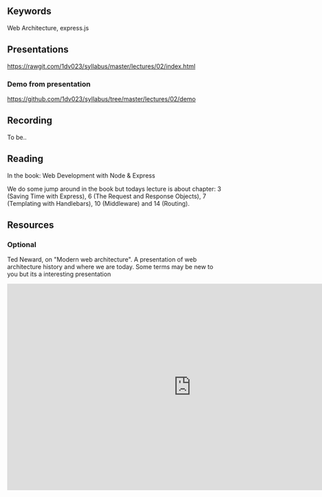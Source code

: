 ## Keywords
Web Architecture, express.js

## Presentations

https://rawgit.com/1dv023/syllabus/master/lectures/02/index.html

### Demo from presentation
https://github.com/1dv023/syllabus/tree/master/lectures/02/demo

## Recording
To be..

## Reading
In the book: Web Development with Node & Express

We do some jump around in the book but todays lecture is about chapter: 3 (Saving Time with Express), 6 (The Request and Response Objects), 7 (Templating with Handlebars), 10 (Middleware) and 14 (Routing).

## Resources

### Optional
Ted Neward, on "Modern web architecture". A presentation of web architecture history and where we are today.
Some terms may be new to you but its a interesting presentation
<iframe width="854" height="480" src="https://www.youtube.com/embed/7ujN5hwhfrs" frameborder="0" allowfullscreen></iframe>
